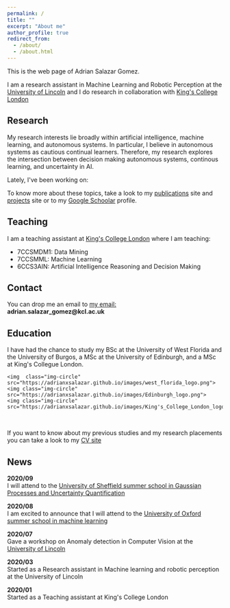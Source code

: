 ```yaml
---
permalink: /
title: ""
excerpt: "About me"
author_profile: true
redirect_from: 
  - /about/
  - /about.html
---
```

<meta name="google-site-verification" content="BcSmoaYwlWHjpfCp-00SeL-jTwpB2PsY-IHIjZSyBoc" />

<div class="text-justify">

<p>This is the web page of Adrian Salazar Gomez.</p>

<p>I am a research assistant in Machine Learning and Robotic Perception at the  <a href="https://www.lincoln.ac.uk/home/">University of Lincoln</a> and I do research in collaboration with <a href="https://www.kcl.ac.uk/">King's College London</a> </p>


<h2> Research </h2>

<div class="text-justify">

<p>My research interests lie broadly within artificial intelligence, machine learning, and autonomous systems. In particular, I believe in autonomous systems as cautious continual learners. Therefore, my research explores the intersection between decision making autonomous systems, continous learning, and uncertainty in AI. </p>

<p>Lately, I've been working on:</p>


<p>To know more about these topics, take a look to my <a href="https://adrianxsalazar.github.io/publications/">publications</a> site and <a href="https://adrianxsalazar.github.io/projects/">projects</a> site or to my <a href="https://scholar.google.com/citations?user=xC3keU4AAAAJ&hl=en">Google Schoolar</a> profile. </p>

<h2> Teaching </h2>

<p>I am a teaching assistant at <a href="https://www.kcl.ac.uk/">King's College London</a> where I am teaching:</p> 

 <ul>
  <li>7CCSMDM1: Data Mining </li>
  <li>7CCSMML: Machine Learning</li>
  <li>6CCS3AIN: Artificial Intelligence Reasoning and Decision Making</li>
</ul> 

</div>


</div>


<div class="text-justify">

<h2> Contact </h2>

<p>You can drop me an email to <a href="mailto:adrian.salazar_gomez@kcl.ac.uk"> my email: </a> <br>
<strong>adrian.salazar_gomez@kcl.ac.uk</strong>  </p>

</div>
  

<div class="text-justify">

<h2> Education </h2>

<p> I have had the chance to study my BSc at the University of West Florida and the University of Burgos, a MSc at the University of Edinburgh, and a MSc at King's Collegue London. </p>

<div class="text-center">
<div class="row">

	<img  class="img-circle" src="https://adrianxsalazar.github.io/images/west_florida_logo.png">
	<img class="img-circle" src="https://adrianxsalazar.github.io/images/Edinburgh_logo.png">
	<img class="img-circle" src="https://adrianxsalazar.github.io/images/King's_College_London_logo.png">

</div></div>

<br><p> If you want to know about my previous studies and my research placements you can take a look to my <a href="https://adrianxsalazar.github.io/cv/"> CV site </a></p>

<h2> News </h2>

<p> <strong> 2020/09 </strong> <br>
I will attend to the  <a href="http://gpss.cc/gpss20/"> University of Sheffield summer school in Gaussian Processes and Uncertainty Quantification </a> </p>

<p> <strong> 2020/08 </strong> <br>
I am excited to announce that I will attend to the  <a href="https://www.oxfordml.school/"> University of Oxford summer school in machine learning </a> </p> 

<p> <strong> 2020/07 </strong> <br>
Gave a workshop on Anomaly detection in Computer Vision at the <a href="https://sfperception2020.blogs.lincoln.ac.uk/"> University of Lincoln </a>  </p>

<p> <strong> 2020/03 </strong> <br>
Started as a Research assistant in Machine learning and robotic perception at the University of Lincoln </p>

<p> <strong> 2020/01 </strong> <br>
Started as a Teaching assistant at King's College London </p>

</div>


